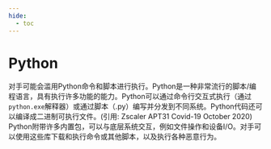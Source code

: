 ```yaml
---
hide:
  - toc
---
```


# Python

对手可能会滥用Python命令和脚本进行执行。Python是一种非常流行的脚本/编程语言，具有执行许多功能的能力。Python可以通过命令行交互式执行（通过<code>python.exe</code>解释器）或通过脚本（.py）编写并分发到不同系统。Python代码还可以编译成二进制可执行文件。(引用: Zscaler APT31 Covid-19 October 2020)  Python附带许多内置包，可以与底层系统交互，例如文件操作和设备I/O。对手可以使用这些库下载和执行命令或其他脚本，以及执行各种恶意行为。
